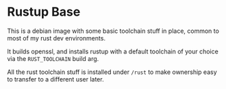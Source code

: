 # Rustup Base

This is a debian image with some basic toolchain stuff in place, common to 
most of my rust dev environments.

It builds openssl, and installs rustup with a default toolchain of your 
choice via the `RUST_TOOLCHAIN` build arg.

All the rust toolchain stuff is installed under `/rust` to make ownership 
easy to transfer to a different user later.

